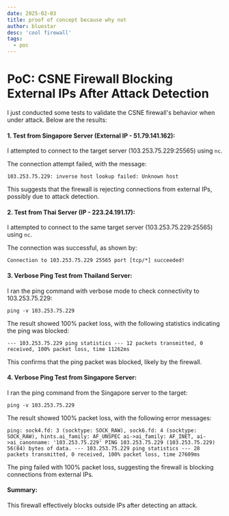 ```yaml
---
date: 2025-02-03
title: proof of concept because why not
author: bluestar
desc: 'cool firewall'
tags:
  - poc
---
```


# PoC: CSNE Firewall Blocking External IPs After Attack Detection

I just conducted some tests to validate the CSNE firewall's behavior when under attack. Below are the results:

#### 1. Test from Singapore Server (External IP - 51.79.141.162):

I attempted to connect to the target server (103.253.75.229:25565) using `nc`.

The connection attempt failed, with the message:

```
103.253.75.229: inverse host lookup failed: Unknown host
```

This suggests that the firewall is rejecting connections from external IPs, possibly due to attack detection.

#### 2. Test from Thai Server (IP - 223.24.191.17):

I attempted to connect to the same target server (103.253.75.229:25565) using `nc`.

The connection was successful, as shown by:

```
Connection to 103.253.75.229 25565 port [tcp/*] succeeded!
```

#### 3. Verbose Ping Test from Thailand Server:

I ran the ping command with verbose mode to check connectivity to 103.253.75.229:

```
ping -v 103.253.75.229
```

The result showed 100% packet loss, with the following statistics indicating the ping was blocked:

```
--- 103.253.75.229 ping statistics --- 12 packets transmitted, 0 received, 100% packet loss, time 11262ms
```

This confirms that the ping packet was blocked, likely by the firewall.

#### 4. Verbose Ping Test from Singapore Server:

I ran the ping command from the Singapore server to the target:

```
ping -v 103.253.75.229
```

The result showed 100% packet loss, with the following error messages:

```
ping: sock4.fd: 3 (socktype: SOCK_RAW), sock6.fd: 4 (socktype: SOCK_RAW), hints.ai_family: AF_UNSPEC ai->ai_family: AF_INET, ai->ai_canonname: '103.253.75.229' PING 103.253.75.229 (103.253.75.229) 56(84) bytes of data. --- 103.253.75.229 ping statistics --- 28 packets transmitted, 0 received, 100% packet loss, time 27609ms
```

The ping failed with 100% packet loss, suggesting the firewall is blocking connections from external IPs.

#### Summary:

This firewall effectively blocks outside IPs after detecting an attack.
